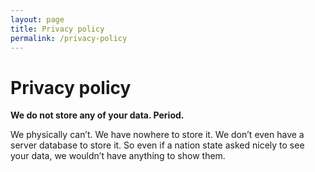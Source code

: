 ```yaml
---
layout: page
title: Privacy policy
permalink: /privacy-policy
---
```

# Privacy policy

**We do not store any of your data. Period.**

We physically can’t. We have nowhere to store it. We don’t even have a server database to store it.  So even if a nation state asked nicely to see your data, we wouldn’t have anything to show them.
